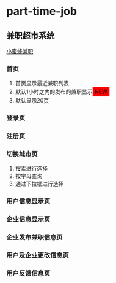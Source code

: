 # part-time-job
<h2>兼职超市系统</h2>
<a href="http://www.xiaomifengjob.com">小蜜蜂兼职</a>

<h3>首页</h3>
<ol>
  <li>首页显示最近兼职列表</li>
  <li>默认1小时之内的发布的兼职显示<span style="color:#000;background:#F00;display:inline-block;padding:4px  6px">NEW</span>
  </li>
  <li>默认显示20页</li>
</ol>
<h3>登录页</h3>
<h3>注册页</h3>
<h3>切换城市页</h3>
<ol>
  <li>搜索进行选择</li>
  <li>按字母查询</li>
  <li>通过下拉框进行选择</li>
</ol>
<h3>用户信息显示页<h3>
<h3>企业信息显示页</h3>
<h3>企业发布兼职信息页</h3>
<h3>用户及企业更改信息页</h3>
<h3>用户反馈信息页</h3>


